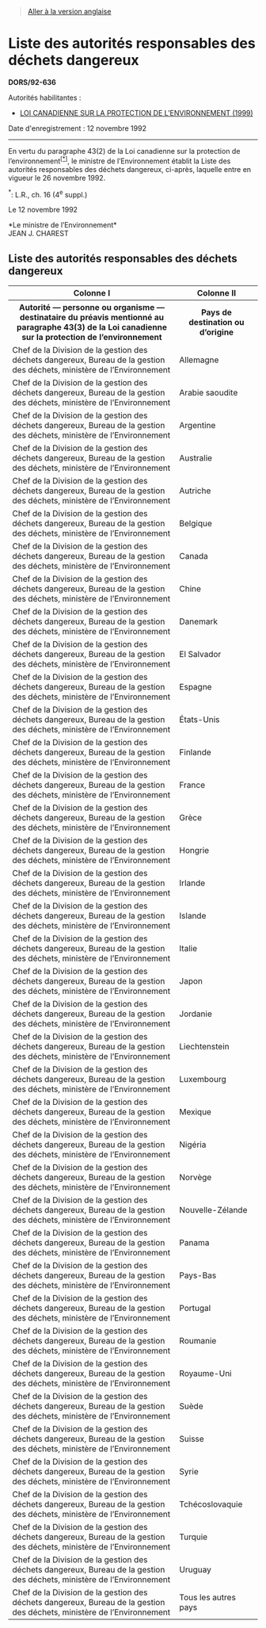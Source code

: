> [Aller à la version anglaise](/en/Regulations/Statutory%20Orders%20and%20Regulations/92/636.md)

# Liste des autorités responsables des déchets dangereux

**DORS/92-636**

Autorités habilitantes : 
- [LOI CANADIENNE SUR LA PROTECTION DE L’ENVIRONNEMENT (1999)](/fr/Lois/Lois%20du%20Canada/1999/ch.%2033.md)

Date d'enregistrement : 12 novembre 1992

----------

En vertu du paragraphe 43(2) de la Loi canadienne sur la protection de l’environnement<sup><a href='#footnote1_f'>[*]</a></sup>, le ministre de l’Environnement établit la Liste des autorités responsables des déchets dangereux, ci-après, laquelle entre en vigueur le 26 novembre 1992.

<a name='footnote1_f'><sup>*</sup></a>: L.R., ch. 16 (4<sup>e</sup> suppl.)<br />

Le 12 novembre 1992


<p>*Le ministre de l’Environnement*<br />JEAN J. CHAREST<br /></p>




## Liste des autorités responsables des déchets dangereux
<table>
<tr>
<th>Colonne I</th>
<th>Colonne II</th>
</tr>
<tr>
<th>Autorité — personne ou organisme — destinataire du préavis mentionné au paragraphe 43(3) de la Loi canadienne sur la protection de l’environnement</th>
<th>Pays de destination ou d’origine</th>
</tr>
<tr>
<td>Chef de la Division de la gestion des déchets dangereux, Bureau de la gestion des déchets, ministère de l’Environnement</td>
<td>Allemagne</td>
</tr>
<tr>
<td>Chef de la Division de la gestion des déchets dangereux, Bureau de la gestion des déchets, ministère de l’Environnement</td>
<td>Arabie saoudite</td>
</tr>
<tr>
<td>Chef de la Division de la gestion des déchets dangereux, Bureau de la gestion des déchets, ministère de l’Environnement</td>
<td>Argentine</td>
</tr>
<tr>
<td>Chef de la Division de la gestion des déchets dangereux, Bureau de la gestion des déchets, ministère de l’Environnement</td>
<td>Australie</td>
</tr>
<tr>
<td>Chef de la Division de la gestion des déchets dangereux, Bureau de la gestion des déchets, ministère de l’Environnement</td>
<td>Autriche</td>
</tr>
<tr>
<td>Chef de la Division de la gestion des déchets dangereux, Bureau de la gestion des déchets, ministère de l’Environnement</td>
<td>Belgique</td>
</tr>
<tr>
<td>Chef de la Division de la gestion des déchets dangereux, Bureau de la gestion des déchets, ministère de l’Environnement</td>
<td>Canada</td>
</tr>
<tr>
<td>Chef de la Division de la gestion des déchets dangereux, Bureau de la gestion des déchets, ministère de l’Environnement</td>
<td>Chine</td>
</tr>
<tr>
<td>Chef de la Division de la gestion des déchets dangereux, Bureau de la gestion des déchets, ministère de l’Environnement</td>
<td>Danemark</td>
</tr>
<tr>
<td>Chef de la Division de la gestion des déchets dangereux, Bureau de la gestion des déchets, ministère de l’Environnement</td>
<td>El Salvador</td>
</tr>
<tr>
<td>Chef de la Division de la gestion des déchets dangereux, Bureau de la gestion des déchets, ministère de l’Environnement</td>
<td>Espagne</td>
</tr>
<tr>
<td>Chef de la Division de la gestion des déchets dangereux, Bureau de la gestion des déchets, ministère de l’Environnement</td>
<td>États-Unis</td>
</tr>
<tr>
<td>Chef de la Division de la gestion des déchets dangereux, Bureau de la gestion des déchets, ministère de l’Environnement</td>
<td>Finlande</td>
</tr>
<tr>
<td>Chef de la Division de la gestion des déchets dangereux, Bureau de la gestion des déchets, ministère de l’Environnement</td>
<td>France</td>
</tr>
<tr>
<td>Chef de la Division de la gestion des déchets dangereux, Bureau de la gestion des déchets, ministère de l’Environnement</td>
<td>Grèce</td>
</tr>
<tr>
<td>Chef de la Division de la gestion des déchets dangereux, Bureau de la gestion des déchets, ministère de l’Environnement</td>
<td>Hongrie</td>
</tr>
<tr>
<td>Chef de la Division de la gestion des déchets dangereux, Bureau de la gestion des déchets, ministère de l’Environnement</td>
<td>Irlande</td>
</tr>
<tr>
<td>Chef de la Division de la gestion des déchets dangereux, Bureau de la gestion des déchets, ministère de l’Environnement</td>
<td>Islande</td>
</tr>
<tr>
<td>Chef de la Division de la gestion des déchets dangereux, Bureau de la gestion des déchets, ministère de l’Environnement</td>
<td>Italie</td>
</tr>
<tr>
<td>Chef de la Division de la gestion des déchets dangereux, Bureau de la gestion des déchets, ministère de l’Environnement</td>
<td>Japon</td>
</tr>
<tr>
<td>Chef de la Division de la gestion des déchets dangereux, Bureau de la gestion des déchets, ministère de l’Environnement</td>
<td>Jordanie</td>
</tr>
<tr>
<td>Chef de la Division de la gestion des déchets dangereux, Bureau de la gestion des déchets, ministère de l’Environnement</td>
<td>Liechtenstein</td>
</tr>
<tr>
<td>Chef de la Division de la gestion des déchets dangereux, Bureau de la gestion des déchets, ministère de l’Environnement</td>
<td>Luxembourg</td>
</tr>
<tr>
<td>Chef de la Division de la gestion des déchets dangereux, Bureau de la gestion des déchets, ministère de l’Environnement</td>
<td>Mexique</td>
</tr>
<tr>
<td>Chef de la Division de la gestion des déchets dangereux, Bureau de la gestion des déchets, ministère de l’Environnement</td>
<td>Nigéria</td>
</tr>
<tr>
<td>Chef de la Division de la gestion des déchets dangereux, Bureau de la gestion des déchets, ministère de l’Environnement</td>
<td>Norvège</td>
</tr>
<tr>
<td>Chef de la Division de la gestion des déchets dangereux, Bureau de la gestion des déchets, ministère de l’Environnement</td>
<td>Nouvelle-Zélande</td>
</tr>
<tr>
<td>Chef de la Division de la gestion des déchets dangereux, Bureau de la gestion des déchets, ministère de l’Environnement</td>
<td>Panama</td>
</tr>
<tr>
<td>Chef de la Division de la gestion des déchets dangereux, Bureau de la gestion des déchets, ministère de l’Environnement</td>
<td>Pays-Bas</td>
</tr>
<tr>
<td>Chef de la Division de la gestion des déchets dangereux, Bureau de la gestion des déchets, ministère de l’Environnement</td>
<td>Portugal</td>
</tr>
<tr>
<td>Chef de la Division de la gestion des déchets dangereux, Bureau de la gestion des déchets, ministère de l’Environnement</td>
<td>Roumanie</td>
</tr>
<tr>
<td>Chef de la Division de la gestion des déchets dangereux, Bureau de la gestion des déchets, ministère de l’Environnement</td>
<td>Royaume-Uni</td>
</tr>
<tr>
<td>Chef de la Division de la gestion des déchets dangereux, Bureau de la gestion des déchets, ministère de l’Environnement</td>
<td>Suède</td>
</tr>
<tr>
<td>Chef de la Division de la gestion des déchets dangereux, Bureau de la gestion des déchets, ministère de l’Environnement</td>
<td>Suisse</td>
</tr>
<tr>
<td>Chef de la Division de la gestion des déchets dangereux, Bureau de la gestion des déchets, ministère de l’Environnement</td>
<td>Syrie</td>
</tr>
<tr>
<td>Chef de la Division de la gestion des déchets dangereux, Bureau de la gestion des déchets, ministère de l’Environnement</td>
<td>Tchécoslovaquie</td>
</tr>
<tr>
<td>Chef de la Division de la gestion des déchets dangereux, Bureau de la gestion des déchets, ministère de l’Environnement</td>
<td>Turquie</td>
</tr>
<tr>
<td>Chef de la Division de la gestion des déchets dangereux, Bureau de la gestion des déchets, ministère de l’Environnement</td>
<td>Uruguay</td>
</tr>
<tr>
<td>Chef de la Division de la gestion des déchets dangereux, Bureau de la gestion des déchets, ministère de l’Environnement</td>
<td>Tous les autres pays</td>
</tr>
</table>


